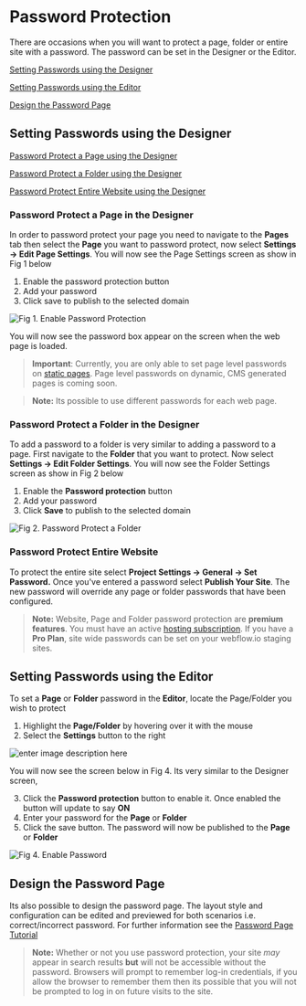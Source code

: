 
# Password Protection

There are occasions when you will want to protect a page, folder or entire site with a password. The password can be set in the Designer or the Editor. 

[Setting Passwords using the Designer](#setting-passwords-using-the-designer)

[Setting Passwords using the Editor](#setting-passwords-using-the-editor)

[Design the Password Page](#design-the-password-page)
 

## Setting Passwords using the Designer
[Password Protect a Page using the Designer](#password-protect-a-page-in-the-designer)

[Password Protect a Folder using the Designer](#password-protect-a-folder-in-the-designer)

[Password Protect Entire Website using the Designer](#password-protect-entire-website)

### Password Protect a Page in the Designer
In order to password protect your page you need to navigate to the **Pages** tab then select the **Page** you want to password protect, now select **Settings -> Edit Page Settings**.  You will now see the Page Settings screen as show in Fig 1 below
 
 1. Enable the password protection button
 2. Add your password
 3. Click save to publish to the selected domain
 
 ![Fig 1.  Enable Password Protection](https://lh3.googleusercontent.com/ONI_PxNMAK9CruSevbuVNm5sRVwyIMBtiHD2A-ZW8ZqVn7XdynpKxHQd_LqBBIl29yD7rKLvo-nfXA "Fig 1.  Enable Password Protection")


You will now see the password box appear on the screen when the web page is loaded.

>**Important**: Currently, you are only able to set page level passwords on [static pages](https://university.webflow.com/glossary/static-page). Page level passwords on dynamic, CMS generated pages is coming soon.

  > **Note:** Its possible to use different passwords for each web page.
    

### Password Protect a Folder in the Designer
To add a password to a folder is very similar to adding a password to a page. First navigate to the **Folder** that you want to protect. Now select **Settings -> Edit Folder Settings**.  You will now see the Folder Settings screen as show in Fig 2 below
 
 1. Enable the **Password protection** button
 2. Add your password
 3. Click **Save** to publish to the selected domain 

![Fig 2. Password Protect a Folder](https://lh3.googleusercontent.com/s5dhlx3YcR2RM5Sy45VJPY18S4IeT2aohxu4fCXqlc5nkxvYhQJUhfpRHEn1GSa4T2wGLBZ3WVQlAw "Fig 2. Password Protect a Folder")


### Password Protect Entire Website
To protect the entire site select **Project Settings -> General -> Set Password.** Once you've entered a password select **Publish Your Site**. The new password will override any page or folder passwords that have been configured.

> **Note:** Website, Page and Folder password protection are **premium features**. You must have an active [hosting subscription](https://webflow.com/pricing/one-site). If you have a **Pro Plan**, site wide passwords can be set on your webflow.io staging sites. 

## Setting Passwords using the Editor
To set a **Page** or **Folder** password in the **Editor**,  locate the Page/Folder you wish to protect

1. Highlight the **Page/Folder** by hovering over it with the mouse
2. Select the **Settings** button to the right

![enter image description here](https://lh3.googleusercontent.com/EQgW0YjrHRTJQj8pWrmx4ovqdBewNpsjqpBOHnPR8spzZDtCrwkGusqANRVojDOt6_-kBoJ_3_51AA "Fig 3. Setting Passwords in the Editor")

You will now see the screen below in Fig 4. Its very similar to the Designer screen, 

3. Click the **Password protection** button to enable it. Once enabled the button will update to say **ON**
4. Enter your password for the **Page** or **Folder**
5. Click the save button. The password will now be published to the **Page** or **Folder**

![Fig 4. Enable Password](https://lh3.googleusercontent.com/5RHmWM7_9WGeRzvOxhEQfJuVeV9Yxo6p43cCK1A8a-MVDI7drG8k8bGkmyRdTEOF5MfrWOSddUVGdw "Fig 4. Enable Password")


## Design the Password Page

Its also possible to design the password page. The layout style and configuration can be edited and previewed for both scenarios i.e. correct/incorrect password. For further information see the [Password Page Tutorial](https://university.webflow.com/article/password-page)


>**Note:**  Whether or not you use password protection, your site _may_ appear in search results **but** will not be accessible without the password. Browsers will prompt to remember log-in credentials, if you allow the browser to remember them then its possible that you will not be prompted to log in on future visits to the site.
